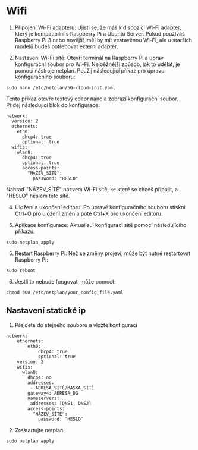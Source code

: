 # Wifi

1. Připojení Wi-Fi adaptéru: 
Ujisti se, že máš k dispozici Wi-Fi adaptér, který je kompatibilní s Raspberry Pi a Ubuntu Server. Pokud používáš Raspberry Pi 3 nebo novější, měl by mít vestavěnou Wi-Fi, ale u starších modelů budeš potřebovat externí adaptér.

2. Nastavení Wi-Fi sítě: 
Otevři terminál na Raspberry Pi a uprav konfigurační soubor pro Wi-Fi. Nejběžnější způsob, jak to udělat, je pomocí nástroje netplan. Použij následující příkaz pro úpravu konfiguračního souboru:
```
sudo nano /etc/netplan/50-cloud-init.yaml
```
Tento příkaz otevře textový editor nano a zobrazí konfigurační soubor. Přidej následující blok do konfigurace:
```
network:
  version: 2
  ethernets:
    eth0:
      dhcp4: true
      optional: true
  wifis:
    wlan0:
      dhcp4: true
      optional: true
      access-points:
        "NÁZEV_SÍTĚ":
          password: "HESLO"
```

Nahraď "NÁZEV_SÍTĚ" názvem Wi-Fi sítě, ke které se chceš připojit, a "HESLO" heslem této sítě.

4. Uložení a ukončení editoru: Po úpravě konfiguračního souboru stiskni Ctrl+O pro uložení změn a poté Ctrl+X pro ukončení editoru.

5. Aplikace konfigurace: Aktualizuj konfiguraci sítě pomocí následujícího příkazu:
```
sudo netplan apply
```

5. Restart Raspberry Pi: Než se změny projeví, může být nutné restartovat Raspberry Pi:
```
sudo reboot
```

6. Jestli to nebude fungovat, může pomoct:
```
chmod 600 /etc/netplan/your_config_file.yaml
```

## Nastavení statické ip

1. Přejdete do stejného souboru a vložte konfiguraci
```
network:
    ethernets:
        eth0:
            dhcp4: true
            optional: true
    version: 2
    wifis:
      wlan0:
        dhcp4: no
        addresses:
         - ADRESA_SÍTĚ/MASKA_SÍTĚ
        gateway4: ADRESA_DG
        nameservers:
         addresses: [DNS1, DNS2]
        access-points:
          "NÁZEV_SÍTĚ":
            password: "HESLO"
``` 

2. Zrestartujte netplan
```
sudo netplan apply
```